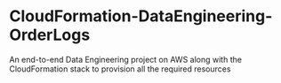 # CloudFormation-DataEngineering-OrderLogs
An end-to-end Data Engineering project on AWS along with the CloudFormation stack to provision all the required resources
